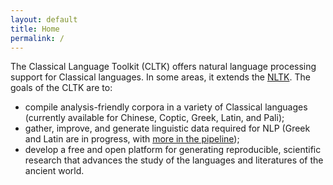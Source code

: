 ```yaml
---
layout: default
title: Home
permalink: /
---
```



The Classical Language Toolkit (CLTK) offers natural language processing support for Classical languages. In some areas, it extends the [NLTK](http://www.nltk.org/). The goals of the CLTK are to:

*   compile analysis-friendly corpora in a variety of Classical languages (currently available for Chinese, Coptic, Greek, Latin, and Pali);
*   gather, improve, and generate linguistic data required for NLP (Greek and Latin are in progress, with [more in the pipeline](https://github.com/kylepjohnson/cltk/wiki/List-of-Classical-languages));
*   develop a free and open platform for generating reproducible, scientific research that advances the study of the languages and literatures of the ancient world.
